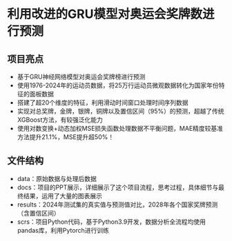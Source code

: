 # 利用改进的GRU模型对奥运会奖牌数进行预测

## 项目亮点
- 基于GRU神经网络模型对奥运会奖牌榜进行预测
- 使用1976-2024年的运动员数据，将25万行运动员微观数据转化为国家年份特征的面板数据
- 搭建了超20个维度的特征，利用滑动时间窗口处理时间序列数据
- 实现对总奖牌，金牌，银牌，铜牌以及置信区间（95%）的预测，超越了传统XGBoost方法，有较强泛化能力
- 使用对数变换+动态加权MSE损失函数处理数据不平衡问题，MAE精度较基准方法提升21.1%，MSE提升超50%！

## 文件结构
- data：原始数据与处理后数据
- docs：项目的PPT展示，详细展示了这个项目流程，思考过程，具体细节与最终结果，运用了大量的图表展示
- results：2024年测试集的真实值与预测值对比，2028年各个国家奖牌预测（含置信区间）
- scrs：项目Python代码，基于Python3.9开发，数据分析全流程均使用pandas库，利用Pytorch进行训练
